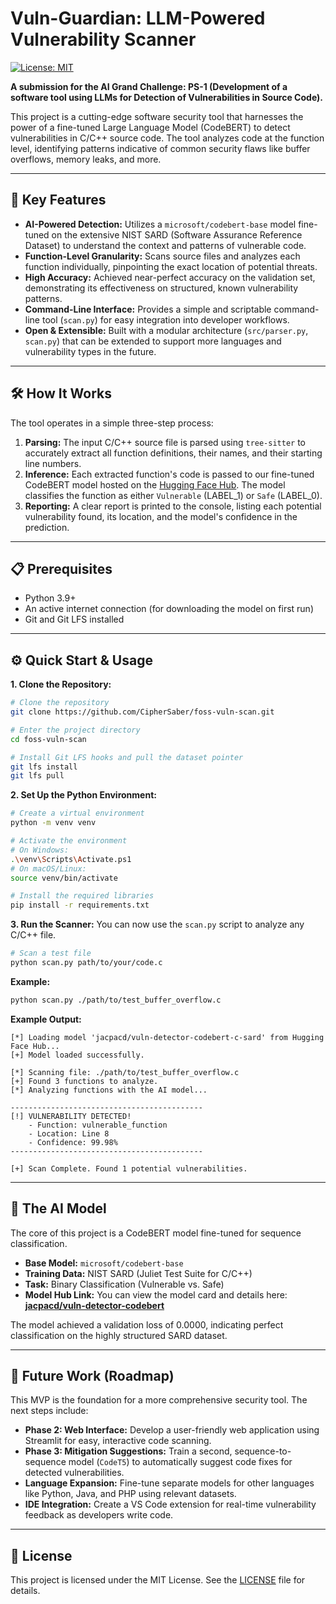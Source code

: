 # Vuln-Guardian: LLM-Powered Vulnerability Scanner

[![License: MIT](https://img.shields.io/badge/License-MIT-yellow.svg)](https://opensource.org/licenses/MIT)

**A submission for the AI Grand Challenge: PS-1 (Development of a software tool using LLMs for Detection of Vulnerabilities in Source Code).**

This project is a cutting-edge software security tool that harnesses the power of a fine-tuned Large Language Model (CodeBERT) to detect vulnerabilities in C/C++ source code. The tool analyzes code at the function level, identifying patterns indicative of common security flaws like buffer overflows, memory leaks, and more.

---

## 🚀 Key Features

-   **AI-Powered Detection:** Utilizes a `microsoft/codebert-base` model fine-tuned on the extensive NIST SARD (Software Assurance Reference Dataset) to understand the context and patterns of vulnerable code.
-   **Function-Level Granularity:** Scans source files and analyzes each function individually, pinpointing the exact location of potential threats.
-   **High Accuracy:** Achieved near-perfect accuracy on the validation set, demonstrating its effectiveness on structured, known vulnerability patterns.
-   **Command-Line Interface:** Provides a simple and scriptable command-line tool (`scan.py`) for easy integration into developer workflows.
-   **Open & Extensible:** Built with a modular architecture (`src/parser.py`, `scan.py`) that can be extended to support more languages and vulnerability types in the future.

---

## 🛠️ How It Works

The tool operates in a simple three-step process:

1.  **Parsing:** The input C/C++ source file is parsed using `tree-sitter` to accurately extract all function definitions, their names, and their starting line numbers.
2.  **Inference:** Each extracted function's code is passed to our fine-tuned CodeBERT model hosted on the [Hugging Face Hub](https://huggingface.co/jacpacd/vuln-detector-codebert-c-sard). The model classifies the function as either `Vulnerable` (LABEL_1) or `Safe` (LABEL_0).
3.  **Reporting:** A clear report is printed to the console, listing each potential vulnerability found, its location, and the model's confidence in the prediction.

---

## 📋 Prerequisites

-   Python 3.9+
-   An active internet connection (for downloading the model on first run)
-   Git and Git LFS installed

---

## ⚙️ Quick Start & Usage

**1. Clone the Repository:**
```bash
# Clone the repository
git clone https://github.com/CipherSaber/foss-vuln-scan.git

# Enter the project directory
cd foss-vuln-scan

# Install Git LFS hooks and pull the dataset pointer
git lfs install
git lfs pull
```

**2. Set Up the Python Environment:**
```bash
# Create a virtual environment
python -m venv venv

# Activate the environment
# On Windows:
.\venv\Scripts\Activate.ps1
# On macOS/Linux:
source venv/bin/activate

# Install the required libraries
pip install -r requirements.txt
```

**3. Run the Scanner:**
You can now use the `scan.py` script to analyze any C/C++ file.

```bash
# Scan a test file
python scan.py path/to/your/code.c
```

**Example:**
```bash
python scan.py ./path/to/test_buffer_overflow.c
```

**Example Output:**
```
[*] Loading model 'jacpacd/vuln-detector-codebert-c-sard' from Hugging Face Hub...
[+] Model loaded successfully.

[*] Scanning file: ./path/to/test_buffer_overflow.c
[+] Found 3 functions to analyze.
[*] Analyzing functions with the AI model...

-------------------------------------------
[!] VULNERABILITY DETECTED!
    - Function: vulnerable_function
    - Location: Line 8
    - Confidence: 99.98%
-------------------------------------------

[+] Scan Complete. Found 1 potential vulnerabilities.
```

---

## 🧠 The AI Model

The core of this project is a CodeBERT model fine-tuned for sequence classification.

-   **Base Model:** `microsoft/codebert-base`
-   **Training Data:** NIST SARD (Juliet Test Suite for C/C++)
-   **Task:** Binary Classification (Vulnerable vs. Safe)
-   **Model Hub Link:** You can view the model card and details here: **[jacpacd/vuln-detector-codebert](https://huggingface.co/jacpacd/vuln-detector-codebert)**

The model achieved a validation loss of 0.0000, indicating perfect classification on the highly structured SARD dataset.

---

## 🔮 Future Work (Roadmap)

This MVP is the foundation for a more comprehensive security tool. The next steps include:

-   **Phase 2: Web Interface:** Develop a user-friendly web application using Streamlit for easy, interactive code scanning.
-   **Phase 3: Mitigation Suggestions:** Train a second, sequence-to-sequence model (`CodeT5`) to automatically suggest code fixes for detected vulnerabilities.
-   **Language Expansion:** Fine-tune separate models for other languages like Python, Java, and PHP using relevant datasets.
-   **IDE Integration:** Create a VS Code extension for real-time vulnerability feedback as developers write code.

---

## 📜 License

This project is licensed under the MIT License. See the [LICENSE](LICENSE) file for details.
